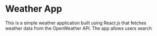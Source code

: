 # Weather App
This is a simple weather application built using React.js that fetches weather data from the OpenWeather API. The app allows users search

